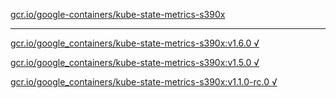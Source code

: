 [gcr.io/google-containers/kube-state-metrics-s390x](https://hub.docker.com/r/sqeven/kube-state-metrics-s390x/tags/) 

----
[gcr.io/google_containers/kube-state-metrics-s390x:v1.6.0 √](https://hub.docker.com/r/sqeven/kube-state-metrics-s390x/tags/)

[gcr.io/google_containers/kube-state-metrics-s390x:v1.5.0 √](https://hub.docker.com/r/sqeven/kube-state-metrics-s390x/tags/)

[gcr.io/google_containers/kube-state-metrics-s390x:v1.1.0-rc.0 √](https://hub.docker.com/r/sqeven/kube-state-metrics-s390x/tags/)

